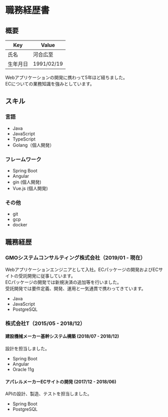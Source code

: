 # 職務経歴書

## 概要
|  Key  |  Value  |
| ---- | ---- |
|  氏名  |  河合広至  |
|  生年月日  |  1991/02/19  |


Webアプリケーションの開発に携わって5年ほど経ちました。  
ECについての業務知識を強みとしています。  


## スキル
### 言語
* Java
* JavaScript
* TypeScript
* Golang（個人開発）

### フレームワーク
* Spring Boot
* Angular
* gin (個人開発)
* Vue.js (個人開発)

### その他
* git
* gcp
* docker

## 職務経歴
### GMOシステムコンサルティング株式会社（2019/01 - 現在）
Webアプリケーションエンジニアとして入社。ECパッケージの開発およびECサイトの受託開発に従事しています。  
ECパッケージの開発では新規決済の追加等を行いました。   
受託開発では要件定義、開発、運用と一気通貫で携わってきています。
* Java
* JavaScript
* PostgreSQL

### 株式会社T（2015/05 - 2018/12）
#### 建設機械メーカー基幹システム構築 (2018/07 - 2018/12)
設計を担当しました。
* Spring Boot
* Angular
* Oracle 11g

#### アパレルメーカーECサイトの開発 (2017/12 - 2018/06)
APIの設計、製造、テストを担当しました。
* Spring Boot
* PostgreSQL

